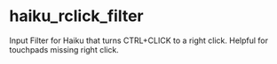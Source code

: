 # haiku_rclick_filter
Input Filter for Haiku that turns CTRL+CLICK to a right click. Helpful for touchpads missing right click.
